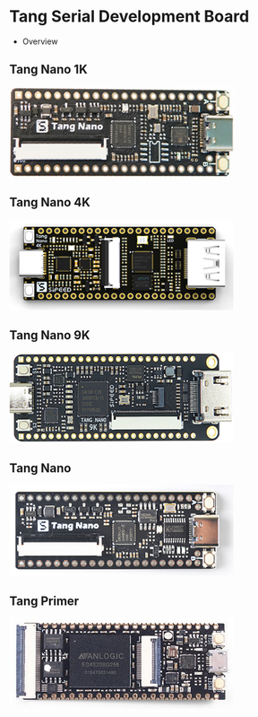 # Tang Serial Development Board

- Overview

## Tang Nano 1K

[![Tang Nano 1K](./../../assets/Tang/Nano-1K/1K.png)](./Tang-Nano-1K/Nano-1K.md)

## Tang Nano 4K

[![Tang Nano 4K](./../../assets/Tang/Nano_4K/Nano_4K.png)](./Tang-Nano-4K/Nano-4K.md)

## Tang Nano 9K

[![Tang Nano 9K](./../../assets/Tang/Nano-9K/9K.png)](./Tang-Nano-9K/Nano-9K.md)

## Tang Nano 

[![Tang Nano](./../../assets/Tang/Nano/Tang_Nano.jpg)](./Tang-Nano/Nano.md)

## Tang Primer 

[![Tang Primer](./../../assets/Tang/permier/Tang_permier.jpg)](./Tang-primer/Tang-primer.md)